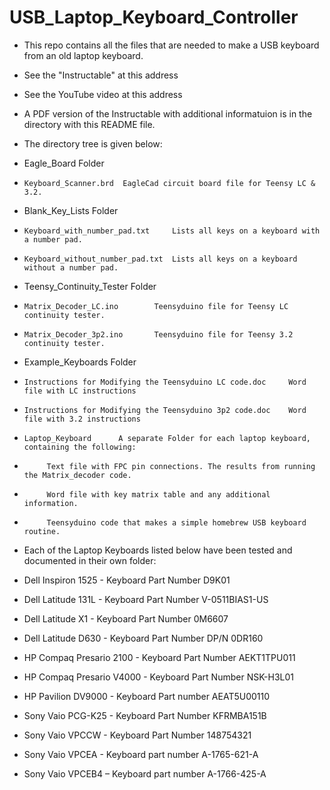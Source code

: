 # USB_Laptop_Keyboard_Controller
* This repo contains all the files that are needed to make a USB keyboard from an old laptop keyboard.

* See the "Instructable" at this address

* See the YouTube video at this address

* A PDF version of the Instructable with additional informatuion is in the directory with this README file.

* The directory tree is given below:

* Eagle_Board Folder
*     Keyboard_Scanner.brd  EagleCad circuit board file for Teensy LC & 3.2. 
* Blank_Key_Lists Folder
*     Keyboard_with_number_pad.txt     Lists all keys on a keyboard with a number pad. 
*     Keyboard_without_number_pad.txt  Lists all keys on a keyboard without a number pad. 
* Teensy_Continuity_Tester Folder
*     Matrix_Decoder_LC.ino        Teensyduino file for Teensy LC continuity tester. 
*     Matrix_Decoder_3p2.ino       Teensyduino file for Teensy 3.2 continuity tester.  
* Example_Keyboards Folder
*     Instructions for Modifying the Teensyduino LC code.doc     Word file with LC instructions 
*     Instructions for Modifying the Teensyduino 3p2 code.doc    Word file with 3.2 instructions 
*     Laptop_Keyboard      A separate Folder for each laptop keyboard, containing the following:
*          Text file with FPC pin connections. The results from running the Matrix_decoder code.
*          Word file with key matrix table and any additional information. 
*          Teensyduino code that makes a simple homebrew USB keyboard routine.
          
* Each of the Laptop Keyboards listed below have been tested and documented in their own folder:
*  Dell Inspiron 1525 - Keyboard Part Number D9K01
*  Dell Latitude 131L - Keyboard Part Number V-0511BIAS1-US
*  Dell Latitude X1 - Keyboard Part Number 0M6607
*  Dell Latitude D630 - Keyboard Part Number DP/N 0DR160
*  HP Compaq Presario 2100 - Keyboard Part Number AEKT1TPU011
*  HP Compaq Presario V4000 - Keyboard Part Number NSK-H3L01
*  HP Pavilion DV9000 - Keyboard Part number AEAT5U00110
*  Sony Vaio PCG-K25 - Keyboard Part Number KFRMBA151B
*  Sony Vaio VPCCW - Keyboard Part Number 148754321
*  Sony Vaio VPCEA - Keyboard part number A-1765-621-A
*  Sony Vaio VPCEB4 – Keyboard part number A-1766-425-A
